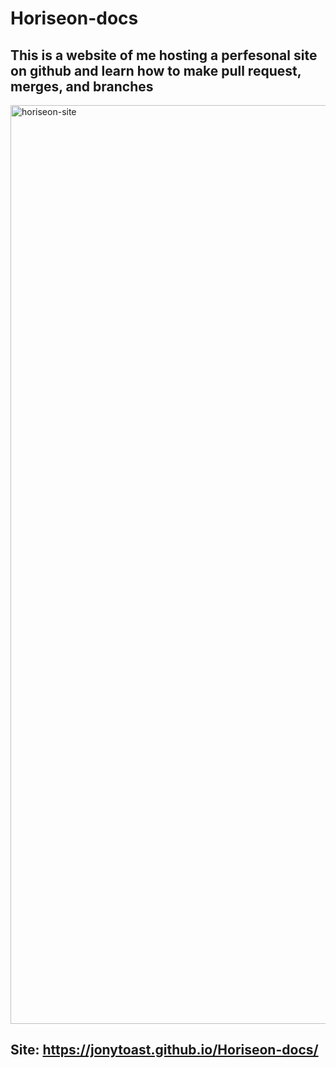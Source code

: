 # Horiseon-docs

## This is a website of me hosting a perfesonal site on github and learn how to make pull request, merges, and branches

<img width="1470" alt="horiseon-site" src="https://user-images.githubusercontent.com/97136884/201217854-fcd98ac8-5da7-4a81-a353-48d62a1408da.png">

## Site: https://jonytoast.github.io/Horiseon-docs/
